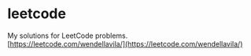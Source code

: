 # leetcode 
My solutions for LeetCode problems.  
[https://leetcode.com/wendellavila/](https://leetcode.com/wendellavila/)
